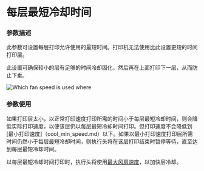每层最短冷却时间
====
### **参数描述**
此参数可设置每层打印允许使用的最短时间。打印机无法使用比此设置更短的时间打印层。

此设置可确保较小的层有足够的时间冷却固化，然后再在上面打印下一层，从而防止下垂。

![Which fan speed is used where](../images/cool_fan_speed.svg)

### **参数使用**
如果打印层太小，以正常打印速度打印所需的时间小于每层最短冷却时间，则会降低实际打印速度，以便该层仍以每层最短冷却时间打印。但打印速度不会降低到[最小打印速度]（cool_min_speed.md）以下。如果以最小打印速度打印层所需时间仍然小于每层最短冷却时间，则执行头将在该层打印结束时暂停等待，直至达到每层最短冷却时间。

以每层最短冷却时间打印时，执行头将使用[最大风扇速度](cool_fan_speed_max.md)，以加快层冷却。